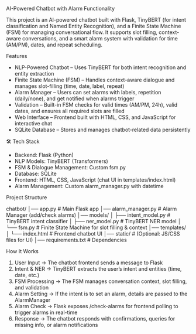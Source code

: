 
AI-Powered Chatbot with Alarm Functionality

This project is an AI-powered chatbot built with Flask, TinyBERT (for intent classification and Named Entity Recognition), and a Finite State Machine (FSM) for managing conversational flow.
It supports slot filling, context-aware conversations, and a smart alarm system with validation for time (AM/PM), dates, and repeat scheduling.


Features

* NLP-Powered Chatbot – Uses TinyBERT for both intent recognition and entity extraction
* Finite State Machine (FSM) – Handles context-aware dialogue and manages slot-filling (time, date, label, repeat)
* Alarm Manager – Users can set alarms with labels, repetition (daily/none), and get notified when alarms trigger
* Validation – Built-in FSM checks for valid times (AM/PM, 24h), valid dates, and ensures all required slots are filled
* Web Interface – Frontend built with HTML, CSS, and JavaScript for interactive chat
* SQLite Database – Stores and manages chatbot-related data persistently


🛠️ Tech Stack

* Backend: Flask (Python)
* NLP Models: TinyBERT (Transformers)
* FSM & Dialogue Management: Custom fsm.py
* Database: SQLite
* Frontend: HTML, CSS, JavaScript (chat UI in templates/index.html)
* Alarm Management: Custom alarm\_manager.py with datetime


Project Structure


chatbot/
│── app.py                  # Main Flask app
│── alarm_manager.py        # Alarm Manager (add/check alarms)
│── models/
│   ├── intent_model.py     # TinyBERT intent classifier
│   ├── ner_model.py        # TinyBERT NER model
│   └── fsm.py              # Finite State Machine for slot filling & context
│── templates/
│   └── index.html          # Frontend chatbot UI
│── static/                 # (Optional: JS/CSS files for UI)
│── requirements.txt        # Dependencies


How It Works

1. User Input → The chatbot frontend sends a message to Flask
2. Intent & NER → TinyBERT extracts the user’s intent and entities (time, date, etc.)
3. FSM Processing → The FSM manages conversation context, slot filling, and validation
4. Alarm Setting → If the intent is to set an alarm, details are passed to the AlarmManager
5. Alarm Check → Flask exposes /check-alarms for frontend polling to trigger alarms in real-time
6. Response → The chatbot responds with confirmations, queries for missing info, or alarm notifications
